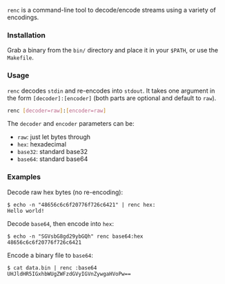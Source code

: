 
`renc` is a command-line tool to decode/encode streams using a variety of encodings.

### Installation

Grab a binary from the `bin/` directory and place it in your `$PATH`, or use the `Makefile`.

### Usage

`renc` decodes `stdin` and re-encodes into `stdout`. It takes one argument in the form `[decoder]:[encoder]` (both parts are optional and default to `raw`).

```sh
renc [decoder=raw]:[encoder=raw]
```

The `decoder` and `encoder` parameters can be:

* `raw`: just let bytes through
* `hex`: hexadecimal
* `base32`: standard base32
* `base64`: standard base64

### Examples

Decode raw hex bytes (no re-encoding):
```
$ echo -n "48656c6c6f20776f726c6421" | renc hex:
Hello world!
```

Decode `base64`, then encode into `hex`:

```
$ echo -n "SGVsbG8gd29ybGQh" renc base64:hex
48656c6c6f20776f726c6421
```

Encode a binary file to `base64`:

```
$ cat data.bin | renc :base64
UHJldHR5IGxhbWUgZWFzdGVyIGVnZywgaHVoPw==
```
